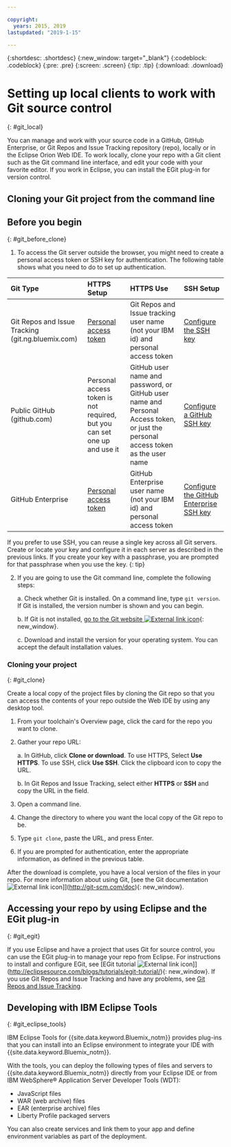 ```yaml
---

copyright:
  years: 2015, 2019
lastupdated: "2019-1-15"

---
```


{:shortdesc: .shortdesc}
{:new_window: target="_blank"}
{:codeblock: .codeblock}
{:pre: .pre}
{:screen: .screen}
{:tip: .tip}
{:download: .download}

# Setting up local clients to work with Git source control
{: #git_local}


You can manage and work with your source code in a GitHub, GitHub Enterprise, or Git Repos and Issue Tracking repository (repo), locally or in the Eclipse Orion Web IDE. To work locally, clone your repo with a Git client such as the Git command line interface, and edit your code with your favorite editor. If you work in Eclipse, you can install the EGit plug-in for version control.

## Cloning your Git project from the command line


## Before you begin
{: #git_before_clone}

1. To access the Git server outside the browser, you might need to create a personal access token or SSH key for authentication. The following table shows what you need to do to set up authentication.

| Git Type  | HTTPS Setup | HTTPS Use |  SSH Setup |
|:-----------|:-------------|:------------|:-------------|
| Git Repos and Issue Tracking (git.ng.bluemix.com) | [Personal access token](/docs/services/ContinuousDelivery/git_working.html#git_authentication) | Git Repos and Issue tracking user name (not your IBM id) and personal access token | [Configure the SSH key](/docs/services/ContinuousDelivery/git_working.html#git_authentication) |
| Public GitHub (github.com) | Personal access token is not required, but you can set one up and use it | GitHub user name and password, or GitHub user name and Personal Access token, or just the personal access token as the user name | [Configure a GitHub SSH key](https://help.github.com/articles/generating-a-new-ssh-key-and-adding-it-to-the-ssh-agent/) |
| GitHub Enterprise | [Personal access token](/docs/services/ghededicated/index.html#gheded_getting_started#ghe_auth) | GitHub Enterprise user name (not your IBM id) and personal access token | [Configure the GitHub Enterprise SSH key](/docs/services/ghededicated/index.html#gheded_getting_started#ghe_auth) |

If you prefer to use SSH, you can reuse a single key across all Git servers. Create or locate your key and configure it in each server as described in the previous links. If you create your key with a passphrase, you are prompted for that passphrase when you use the key.
{: tip}

2. If you are going to use the Git command line, complete the following steps:

    a. Check whether Git is installed. On a command line, type `git version`. If Git is installed, the version number is shown and you can begin.

    b. If Git is not installed, [go to the Git website ![External link icon](../../icons/launch-glyph.svg "External link icon")](http://git-scm.com/downloads){: new_window}.

    c. Download and install the version for your operating system. You can accept the default installation values.


### Cloning your project
{: #git_clone}

Create a local copy of the project files by cloning the Git repo so that you can access the contents of your repo outside the Web IDE by using any desktop tool.

1. From your toolchain's Overview page, click the card for the repo you want to clone.

2. Gather your repo URL:

   a. In GitHub, click **Clone or download**. To use HTTPS, Select **Use HTTPS**.  To use SSH, click **Use SSH**. Click the clipboard icon to copy the URL.

   b. In Git Repos and Issue Tracking, select either **HTTPS** or **SSH** and copy the URL in the field.

3. Open a command line.

4. Change the directory to where you want the local copy of the Git repo to be.

5. Type `git clone`, paste the URL, and press Enter.

6. If you are prompted for authentication, enter the appropriate information, as defined in the previous table.


After the download is complete, you have a local version of the files in your repo. For more information about using Git, [see the Git documentation ![External link icon](../../icons/launch-glyph.svg "External link icon")]](http://git-scm.com/doc){: new_window}.


## Accessing your repo by using Eclipse and the EGit plug-in
{: #git_egit}

If you use Eclipse and have a project that uses Git for source control, you can use the EGit plug-in to manage your repo from Eclipse. For instructions to install and configure EGit, see [EGit tutorial ![External link icon](../../icons/launch-glyph.svg "External link icon")]](http://eclipsesource.com/blogs/tutorials/egit-tutorial/){: new_window}.
If you use Git Repos and Issue Tracking and have any problems, see [Git Repos and Issue Tracking](git_working.html#git_local).

## Developing with IBM Eclipse Tools
{: #git_eclipse_tools}

IBM Eclipse Tools for {{site.data.keyword.Bluemix_notm}} provides plug-ins that you can install into an Eclipse environment to integrate your IDE with {{site.data.keyword.Bluemix_notm}}.

With the tools, you can deploy the following types of files and servers to {{site.data.keyword.Bluemix_notm}} directly from your Eclipse IDE or from IBM WebSphere&reg; Application Server Developer Tools (WDT):

* JavaScript files
* WAR (web archive) files
* EAR (enterprise archive) files
* Liberty Profile packaged servers

You can also create services and link them to your app and define environment variables as part of the deployment.
